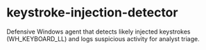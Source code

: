 # keystroke-injection-detector
Defensive Windows agent that detects likely injected keystrokes (WH_KEYBOARD_LL) and logs suspicious activity for analyst triage.
